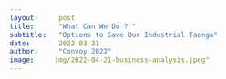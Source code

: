```yaml
---
layout:     post
title:      "What Can We Do ? "
subtitle:   "Options to Save Our Industrial Taonga"
date:       2022-03-31
author:     "Convoy 2022"
image:     img/2022-04-21-business-analysis.jpeg"
---
```


